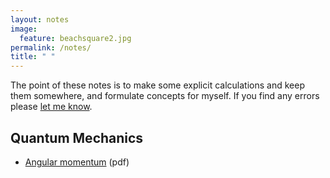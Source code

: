 ```yaml
---
layout: notes
image:
  feature: beachsquare2.jpg
permalink: /notes/
title: " "
---
```


The point of these notes is to make some explicit calculations and keep them somewhere, and formulate concepts for myself.
If you find any errors please [let me know](mailto:anton.ljungdahl@fysik.su.se).

## Quantum Mechanics

* [Angular momentum](https://github.com/ljungdahl/notes/raw/master/atomic_physics/angular_momentum/main_angmom.pdf) (pdf)